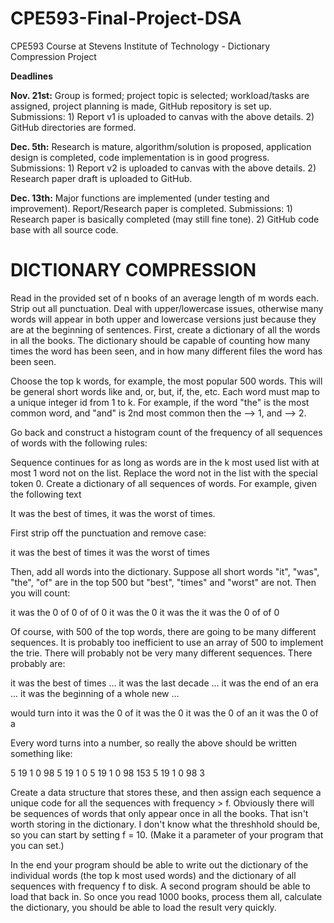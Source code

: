 # CPE593-Final-Project-DSA
CPE593 Course at Stevens Institute of Technology - Dictionary Compression Project

**Deadlines**

**Nov. 21st:** Group is formed; project topic is selected; workload/tasks are assigned,
project planning is made, GitHub repository is set up. Submissions: 1) Report v1
is uploaded to canvas with the above details. 2) GitHub directories are formed.

**Dec. 5th:** Research is mature, algorithm/solution is proposed, application design is
completed, code implementation is in good progress. Submissions: 1) Report v2
is uploaded to canvas with the above details. 2) Research paper draft is uploaded
to GitHub.

**Dec. 13th:** Major functions are implemented (under testing and improvement).
Report/Research paper is completed. Submissions: 1) Research paper is basically
completed (may still fine tone). 2) GitHub code base with all source code.

# DICTIONARY COMPRESSION
Read in the provided set of n books of an average length of m words each. Strip out all punctuation. Deal with upper/lowercase issues, otherwise many words will appear in both upper and lowercase versions just because they are at the beginning of sentences. First, create a dictionary of all the words in all the books. The dictionary should be capable of counting how many times the word has been seen, and in how many different files the word has been seen.

Choose the top k words, for example, the most popular 500 words. This will be general short words like and, or, but, if, the, etc. Each word must map to a unique integer id from 1 to k. For example, if the word "the" is the most common word, and "and" is 2nd most common then the --> 1, and --> 2.

Go back and construct a histogram count of the frequency of all sequences of words with the following rules:

Sequence continues for as long as words are in the k most used list with at most 1 word not on the list.
Replace the word not in the list with the special token 0.
Create a dictionary of all sequences of words.
For example, given the following text

It was the best of times, it was the worst of times.

First strip off the punctuation and remove case:

it was the best of times it was the worst of times

Then, add all words into the dictionary. Suppose all short words "it", "was", "the", "of" are in the top 500 but "best", "times" and "worst" are not. Then you will count:

it was the 0 of 0 of of 0 it was the 0 it was the it was the 0 of of 0

Of course, with 500 of the top words, there are going to be many different sequences. It is probably too inefficient to use an array of 500 to implement the trie. There will probably not be very many different sequences. There probably are:

it was the best of times ... it was the last decade ... it was the end of an era ... it was the beginning of a whole new ...

would turn into it was the 0 of it was the 0 it was the 0 of an it was the 0 of a

Every word turns into a number, so really the above should be written something like:

5 19 1 0 98 5 19 1 0 5 19 1 0 98 153 5 19 1 0 98 3

Create a data structure that stores these, and then assign each sequence a unique code for all the sequences with frequency > f. Obviously there will be sequences of words that only appear once in all the books. That isn't worth storing in the dictionary. I don't know what the threshhold should be, so you can start by setting f = 10. (Make it a parameter of your program that you can set.)

In the end your program should be able to write out the dictionary of the individual words (the top k most used words) and the dictionary of all sequences with frequency f to disk. A second program should be able to load that back in. So once you read 1000 books, process them all, calculate the dictionary, you should be able to load the result very quickly.
